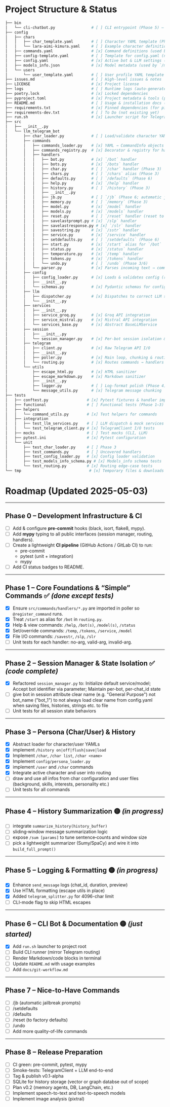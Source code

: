 # Project Structure & Status

```bash
├── bin
│   └── cli-chatbot.py                # [ ] CLI entrypoint (Phase 5) – stub, not implemented yet
├── config
│   ├── chars
│   │   ├── char_template.yaml        # [ ] Character YAML template (Phase 3)
│   │   └── lara-aimi-kimura.yaml     # [ ] Example character definition (Phase 3)
│   ├── commands.yaml                 # [x] Command definitions (used by `/help`, registry)
│   ├── config-template.yaml          # [ ] Template for config.yaml (needs update)
│   ├── config.yaml                   # [x] Active bot & LLM settings (loaded & validated)
│   ├── models_info.json              # [x] Model metadata (used by `/models`, `/model`)
│   └── users
│       └── user_template.yaml        # [ ] User profile YAML template (Phase 3)
├── issues.md                         # [ ] High-level issues & notes
├── LICENSE                           # [x] Project license
├── logs                              # [ ] Runtime logs (auto-generated)
├── poetry.lock                       # [x] Locked dependencies
├── pyproject.toml                    # [x] Project metadata & tools (poetry, black, ruff, mypy)
├── README.md                         # [ ] Usage & installation docs (Phase 5)
├── requirements.txt                  # [x] Pinned dependencies (for pip; to do: just list actually used by the software)
├── requirements-dev.txt              # [ ] To Do (not existing yet)
├── run.sh                            # [x] Launcher script for Telegram poller
├── src
│   ├── __init__.py
│   └── llm_telegram_bot
│       ├── char_loader.py            # [ ] Load/validate character YAMLs (Phase 3)
│       ├── commands
│       │   ├── commands_loader.py    # [x] YAML → CommandInfo objects
│       │   ├── commands_registry.py  # [x] Decorator & registry for handlers
│       │   ├── handlers
│       │   │   ├── bot.py            # [x] `/bot` handler
│       │   │   ├── bots.py           # [x] `/bots` handler
│       │   │   ├── char.py           # [ ] `/char` handler (Phase 3)
│       │   │   ├── chars.py          # [ ] `/chars` alias (Phase 3)
│       │   │   ├── defaults.py       # [ ] `/defaults` (Phase 6)
│       │   │   ├── help.py           # [x] `/help` handler
│       │   │   ├── history.py        # [ ] `/history` (Phase 3)
│       │   │   ├── __init__.py
│       │   │   ├── jb.py             # [ ] `/jb` (Phase 6; automatic jailbreak prompts)
│       │   │   ├── memory.py         # [ ] `/memory` (Phase 3)
│       │   │   ├── model.py          # [x] `/model` handler
│       │   │   ├── models.py         # [x] `/models` handler
│       │   │   ├── reset.py          # [ ] `/reset` handler (reset to factory defaults)
│       │   │   ├── savelastprompt.py # [x] `/slp` handler
│       │   │   ├── savelastresponse.py # [x] `/slr` handler
│       │   │   ├── savestring.py     # [x] `/sstr` handler
│       │   │   ├── service.py        # [x] `/service` handler
│       │   │   ├── setdefaults.py    # [ ] `/setdefaults` (Phase 6)
│       │   │   ├── start.py          # [x] `/start` alias for `/bot`
│       │   │   ├── status.py         # [x] `/status` handler
│       │   │   ├── temperature.py    # [x] `/temp` handler
│       │   │   ├── tokens.py         # [x] `/tokens` handler
│       │   │   └── undo.py           # [ ] `/undo` (Phase 3/6)
│       │   └── parser.py             # [x] Parses incoming text → command+args
│       ├── config
│       │   ├── config_loader.py      # [x] Loads & validates config (refactored)
│       │   ├── __init__.py
│       │   └── schemas.py            # [x] Pydantic schemas for config validation
│       ├── llm
│       │   ├── dispatcher.py         # [x] Dispatches to correct LLM service
│       │   └── __init__.py
│       ├── services
│       │   ├── __init__.py
│       │   ├── service_groq.py       # [x] Groq API integration
│       │   ├── service_mistral.py    # [x] Mistral API integration
│       │   └── services_base.py      # [x] Abstract BaseLLMService
│       ├── session
│       │   ├── __init__.py
│       │   └── session_manager.py    # [x] Per-bot session isolation & defaults
│       ├── telegram
│       │   ├── client.py             # [x] Raw Telegram API I/O
│       │   ├── __init__.py
│       │   ├── poller.py             # [x] Main loop, chunking & routing
│       │   └── routing.py            # [x] Routes commands → handlers
│       └── utils
│           ├── escape_html.py        # [x] HTML sanitizer
│           ├── escape_markdown.py    # [x] Markdown sanitizer
│           ├── __init__.py
│           ├── logger.py             # [ ] Log-format polish (Phase 4)
│           └── message_utils.py      # [x] Telegram message chunking
├── tests
│   ├── conftest.py                 # [x] Pytest fixtures & handler import hack
│   ├── functional                  # [ ] Functional tests (Phase 1–3)
│   ├── helpers
│   │   └── command_utils.py        # [x] Test helpers for commands
│   ├── integration
│   │   ├── test_llm_services.py    # [ ] LLM dispatch & mock services
│   │   └── test_telegram_client.py # [x] TelegramClient I/O tests
│   ├── mocks                       # [ ] Test mocks (CLI, LLM)
│   ├── pytest.ini                  # [x] Pytest configuration
│   └── unit
│       ├── test_char_loader.py     # [ ] Phase 3
│       ├── test_commands.py        # [ ] Uncovered handlers
│       ├── test_config_loader.py   # [x] Config loader validation
│       ├── test_models_info_schema.py # [x] Models_info schema tests
│       └── test_routing.py         # [x] Routing edge-case tests
└── tmp                              # [x] Temporary files & downloads
```

# Roadmap (Updated 2025-05-03)

---

## Phase 0 – Development Infrastructure & CI

- [ ] Add & configure **pre-commit** hooks (black, isort, flake8, mypy).
- [ ] Add **mypy** typing to all public interfaces (session manager, routing, handlers).
- [ ] Create a lightweight **CI pipeline** (GitHub Actions / GitLab CI) to run:
  - pre-commit
  - pytest (unit + integration)
  - mypy
- [ ] Add CI status badges to README.

---

## Phase 1 – Core Foundations & “Simple” Commands ✅ _(done except tests)_

- [x] Ensure `src/commands/handlers/*.py` are imported in poller so `@register_command` runs.
- [x] Treat `/start` as alias for `/bot` in `routing.py`.
- [x] Help & view commands: `/help`, `/bot(s)`, `/model(s)`, `/status`
- [x] Set/override commands: `/temp`, `/tokens`, `/service`, `/model`
- [x] File I/O commands: `/savestr`, `/slp`, `/slr`
- [ ] Unit tests for each handler: no-arg, valid-arg, invalid-arg.

---

## Phase 2 – Session Manager & State Isolation ✅ _(code complete)_

- [x] Refactored `session_manager.py` to: Initialize default service/model; Accept bot identifier via parameter; Maintain per-bot, per-chat_id state
- [ ] give bot in session attribute clear name (e.g. "General Purpose") not bot_name ("bot_1") to not always load clear name from config.yaml when saving files, histories, strings etc. to file
- [ ] Unit tests for all session state behaviors

---

## Phase 3 – Persona (Char/User) & History

- [x] Abstract loader for character/user YAMLs
- [x] implement `/history on|off|flush|save|load`
- [x] Implement `/char`, `/char list`, `/char <name>`
- [x] Implement `config/persona_loader.py`
- [x] implement `/user` and `/char` commands
- [x] Integrate active character and user into routing
- [ ] draw and use all infos from char configuration and user files (background, skills, interests, personality etc.)
- [ ] Unit tests for all commands

---

## Phase 4 – History Summarization 🟡 _(in progress)_

- [ ] integrate `summarize_history(history_buffer)`
- [ ] sliding‐window message summarization logic
- [ ] expose `/sum [params]` to tune sentence‐counts and window size
- [ ] pick a lightweight summarizer (Sumy/SpaCy) and wire it into `build_full_prompt()`

---

## Phase 5 – Logging & Formatting 🟡 _(in progress)_

- [x] Enhance `send_message` logs (chat_id, duration, preview)
- [x] Use HTML formatting (escape utils in place)
- [x] Added `telegram_splitter.py` for 4096-char limit
- [ ] CLI-mode flag to skip HTML escapes

---

## Phase 6 – CLI Bot & Documentation 🟡 _(just started)_

- [x] Add `run.sh` launcher to project root
- [ ] Build CLI runner (mirror Telegram routing)
- [ ] Render Markdown/code blocks in terminal
- [ ] Update `README.md` with usage examples
- [ ] Add `docs/git-workflow.md`

---

## Phase 7 – Nice-to-Have Commands

- [ ] /jb (automatic jailbreak prompts)
- [ ] /setdefaults
- [ ] /defaults
- [ ] /reset (to factory defaults)
- [ ] /undo
- [ ] Add more quality-of-life commands

---

## Phase 8 – Release Preparation

- [ ] CI green: pre-commit, pytest, mypy
- [ ] Smoke-tests: TelegramClient + LLM end-to-end
- [ ] Tag & publish v0.1-alpha
- [ ] SQLite for history storage (vector or graph databse out of scope)
- [ ] Plan v0.2 (memory agents, DB, LangChain, etc.)
- [ ] Implement speech-to-text and text-to-speech models
- [ ] Implement image analysis (pixtral)
